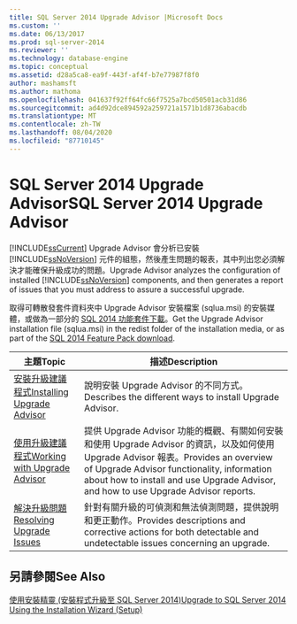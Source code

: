 ```yaml
---
title: SQL Server 2014 Upgrade Advisor |Microsoft Docs
ms.custom: ''
ms.date: 06/13/2017
ms.prod: sql-server-2014
ms.reviewer: ''
ms.technology: database-engine
ms.topic: conceptual
ms.assetid: d28a5ca8-ea9f-443f-af4f-b7e77987f8f0
author: mashamsft
ms.author: mathoma
ms.openlocfilehash: 041637f92ff64fc66f7525a7bcd50501acb31d86
ms.sourcegitcommit: ad4d92dce894592a259721a1571b1d8736abacdb
ms.translationtype: MT
ms.contentlocale: zh-TW
ms.lasthandoff: 08/04/2020
ms.locfileid: "87710145"
---
```

# <a name="sql-server-2014-upgrade-advisor"></a><span data-ttu-id="54d0b-102">SQL Server 2014 Upgrade Advisor</span><span class="sxs-lookup"><span data-stu-id="54d0b-102">SQL Server 2014 Upgrade Advisor</span></span>
  [!INCLUDE[ssCurrent](../../includes/sscurrent-md.md)] <span data-ttu-id="54d0b-103">Upgrade Advisor 會分析已安裝 [!INCLUDE[ssNoVersion](../../includes/ssnoversion-md.md)] 元件的組態，然後產生問題的報表，其中列出您必須解決才能確保升級成功的問題。</span><span class="sxs-lookup"><span data-stu-id="54d0b-103">Upgrade Advisor analyzes the configuration of installed [!INCLUDE[ssNoVersion](../../includes/ssnoversion-md.md)] components, and then generates a report of issues that you must address to assure a successful upgrade.</span></span>  
  
 <span data-ttu-id="54d0b-104">取得可轉散發套件資料夾中 Upgrade Advisor 安裝檔案 (sqlua.msi) 的安裝媒體，或做為一部分的 [SQL 2014 功能套件下載](https://www.microsoft.com/download/details.aspx?id=42295)。</span><span class="sxs-lookup"><span data-stu-id="54d0b-104">Get the Upgrade Advisor installation file (sqlua.msi) in the redist folder of the installation media, or as part of the [SQL 2014 Feature Pack download](https://www.microsoft.com/download/details.aspx?id=42295).</span></span>  
  
|<span data-ttu-id="54d0b-105">主題</span><span class="sxs-lookup"><span data-stu-id="54d0b-105">Topic</span></span>|<span data-ttu-id="54d0b-106">描述</span><span class="sxs-lookup"><span data-stu-id="54d0b-106">Description</span></span>|  
|-----------|-----------------|  
|[<span data-ttu-id="54d0b-107">安裝升級建議程式</span><span class="sxs-lookup"><span data-stu-id="54d0b-107">Installing Upgrade Advisor</span></span>](../../../2014/sql-server/install/installing-upgrade-advisor.md)|<span data-ttu-id="54d0b-108">說明安裝 Upgrade Advisor 的不同方式。</span><span class="sxs-lookup"><span data-stu-id="54d0b-108">Describes the different ways to install Upgrade Advisor.</span></span>|  
|[<span data-ttu-id="54d0b-109">使用升級建議程式</span><span class="sxs-lookup"><span data-stu-id="54d0b-109">Working with Upgrade Advisor</span></span>](../../../2014/sql-server/install/working-with-upgrade-advisor.md)|<span data-ttu-id="54d0b-110">提供 Upgrade Advisor 功能的概觀、有關如何安裝和使用 Upgrade Advisor 的資訊，以及如何使用 Upgrade Advisor 報表。</span><span class="sxs-lookup"><span data-stu-id="54d0b-110">Provides an overview of Upgrade Advisor functionality, information about how to install and use Upgrade Advisor, and how to use Upgrade Advisor reports.</span></span>|  
|[<span data-ttu-id="54d0b-111">解決升級問題</span><span class="sxs-lookup"><span data-stu-id="54d0b-111">Resolving Upgrade Issues</span></span>](../../../2014/sql-server/install/resolving-upgrade-issues.md)|<span data-ttu-id="54d0b-112">針對有關升級的可偵測和無法偵測問題，提供說明和更正動作。</span><span class="sxs-lookup"><span data-stu-id="54d0b-112">Provides descriptions and corrective actions for both detectable and undetectable issues concerning an upgrade.</span></span>|  
  
## <a name="see-also"></a><span data-ttu-id="54d0b-113">另請參閱</span><span class="sxs-lookup"><span data-stu-id="54d0b-113">See Also</span></span>  
 [<span data-ttu-id="54d0b-114">使用安裝精靈 &#40;安裝程式升級至 SQL Server 2014&#41;</span><span class="sxs-lookup"><span data-stu-id="54d0b-114">Upgrade to SQL Server 2014 Using the Installation Wizard &#40;Setup&#41;</span></span>](../../database-engine/install-windows/upgrade-sql-server-using-the-installation-wizard-setup.md)  
  
  
